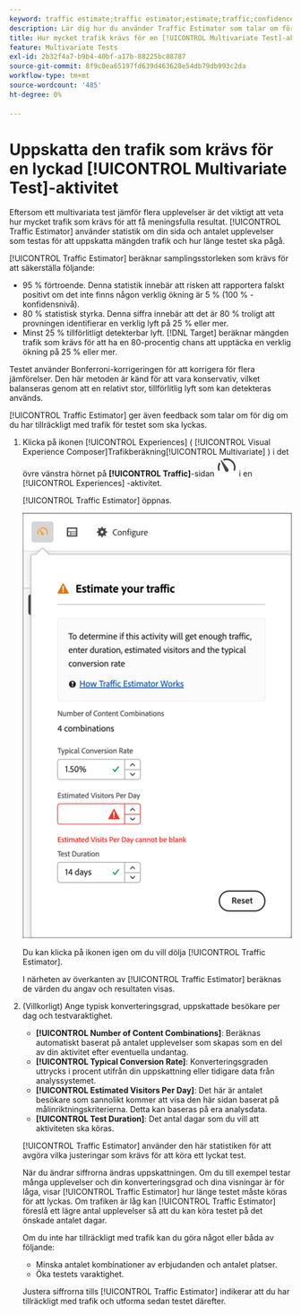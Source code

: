 ```yaml
---
keyword: traffic estimate;traffic estimator;estimate;traffic;confidence;statistical power;lift;bonferroni;conversion rate;visitors per day;duration
description: Lär dig hur du använder Traffic Estimator som talar om för dig om du har tillräckligt med trafik för din  [!DNL Adobe Target] [!UICONTROL Multivariate Test]-aktivitet för att lyckas.
title: Hur mycket trafik krävs för en [!UICONTROL Multivariate Test]-aktivitet (MVT)?
feature: Multivariate Tests
exl-id: 2b32f4a7-b9b4-40bf-a17b-88225bc88787
source-git-commit: 8f9c0ea65197fd639d463628e54db79db993c2da
workflow-type: tm+mt
source-wordcount: '485'
ht-degree: 0%

---
```


# Uppskatta den trafik som krävs för en lyckad [!UICONTROL Multivariate Test]-aktivitet

Eftersom ett multivariata test jämför flera upplevelser är det viktigt att veta hur mycket trafik som krävs för att få meningsfulla resultat. [!UICONTROL Traffic Estimator] använder statistik om din sida och antalet upplevelser som testas för att uppskatta mängden trafik och hur länge testet ska pågå.

[!UICONTROL Traffic Estimator] beräknar samplingsstorleken som krävs för att säkerställa följande:

* 95 % förtroende. Denna statistik innebär att risken att rapportera falskt positivt om det inte finns någon verklig ökning är 5 % (100 % - konfidensnivå).
* 80 % statistisk styrka. Denna siffra innebär att det är 80 % troligt att provningen identifierar en verklig lyft på 25 % eller mer.
* Minst 25 % tillförlitligt detekterbar lyft. [!DNL Target] beräknar mängden trafik som krävs för att ha en 80-procentig chans att upptäcka en verklig ökning på 25 % eller mer.

Testet använder Bonferroni-korrigeringen för att korrigera för flera jämförelser. Den här metoden är känd för att vara konservativ, vilket balanseras genom att en relativt stor, tillförlitlig lyft som kan detekteras används.

[!UICONTROL Traffic Estimator] ger även feedback som talar om för dig om du har tillräckligt med trafik för testet som ska lyckas.

1. Klicka på ikonen [!UICONTROL Experiences] ( [!UICONTROL Visual Experience Composer]Trafikberäkning[!UICONTROL Multivariate] ) i det övre vänstra hörnet på **[!UICONTROL Traffic]**-sidan ![ i ](/help/main/assets/icons/Gauge2.svg) i en [!UICONTROL Experiences] -aktivitet.

   [!UICONTROL Traffic Estimator] öppnas.

   ![Användargränssnittet för trafikberäkning](/help/main/c-activities/c-multivariate-testing/t-create-multivariate-test/assets/mvt-est.png)

   Du kan klicka på ikonen igen om du vill dölja [!UICONTROL Traffic Estimator].

   I närheten av överkanten av [!UICONTROL Traffic Estimator] beräknas de värden du angav och resultaten visas.

1. (Villkorligt) Ange typisk konverteringsgrad, uppskattade besökare per dag och testvaraktighet.

   * **[!UICONTROL Number of Content Combinations]**: Beräknas automatiskt baserat på antalet upplevelser som skapas som en del av din aktivitet efter eventuella undantag.
   * **[!UICONTROL Typical Conversion Rate]**: Konverteringsgraden uttrycks i procent utifrån din uppskattning eller tidigare data från analyssystemet.
   * **[!UICONTROL Estimated Visitors Per Day]**: Det här är antalet besökare som sannolikt kommer att visa den här sidan baserat på målinriktningskriterierna. Detta kan baseras på era analysdata.
   * **[!UICONTROL Test Duration]**: Det antal dagar som du vill att aktiviteten ska köras.

   [!UICONTROL Traffic Estimator] använder den här statistiken för att avgöra vilka justeringar som krävs för att köra ett lyckat test.

   När du ändrar siffrorna ändras uppskattningen. Om du till exempel testar många upplevelser och din konverteringsgrad och dina visningar är för låga, visar [!UICONTROL Traffic Estimator] hur länge testet måste köras för att lyckas. Om trafiken är låg kan [!UICONTROL Traffic Estimator] föreslå ett lägre antal upplevelser så att du kan köra testet på det önskade antalet dagar.

   Om du inte har tillräckligt med trafik kan du göra något eller båda av följande:

   * Minska antalet kombinationer av erbjudanden och antalet platser.
   * Öka testets varaktighet.

   Justera siffrorna tills [!UICONTROL Traffic Estimator] indikerar att du har tillräckligt med trafik och utforma sedan testet därefter.
